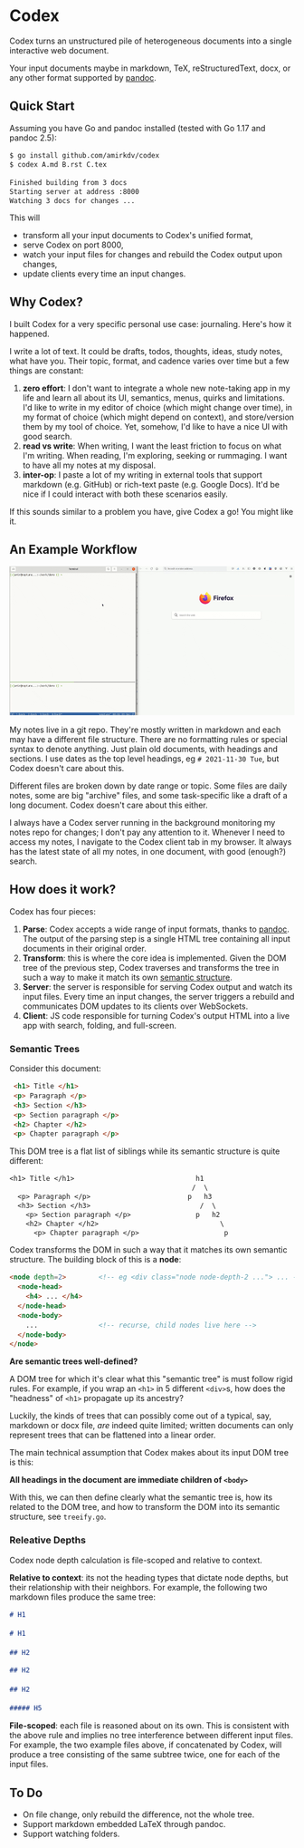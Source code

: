 # Codex

Codex turns an unstructured pile of heterogeneous documents into a single
interactive web document.

Your input documents maybe in markdown, TeX, reStructuredText, docx, or any
other format supported by [pandoc].

[pandoc]: https://pandoc.org/

## Quick Start

Assuming you have Go and pandoc installed (tested with Go 1.17 and pandoc 2.5):

```
$ go install github.com/amirkdv/codex
$ codex A.md B.rst C.tex

Finished building from 3 docs
Starting server at address :8000
Watching 3 docs for changes ...
```

This will

* transform all your input documents to Codex's unified format,
* serve Codex on port 8000,
* watch your input files for changes and rebuild the Codex output upon changes,
* update clients every time an input changes.

## Why Codex?

I built Codex for a very specific personal use case: journaling. Here's how it
happened.

I write a lot of text. It could be drafts, todos, thoughts, ideas,
study notes, what have you. Their topic, format, and cadence varies over time
but a few things are constant:

1. **zero effort**: I don't want to integrate a whole new note-taking app in my
   life and learn all about its UI, semantics, menus, quirks and limitations.
   I'd like to write in my editor of choice (which might change over time), in
   my format of choice (which might depend on context), and store/version them
   by my tool of choice. Yet, somehow, I'd like to have a nice UI with good
   search.
1. **read vs write**: When writing, I want the least friction to focus on what
   I'm writing. When reading, I'm exploring, seeking or rummaging. I
   want to have all my notes at my disposal.
1. **inter-op**: I paste a lot of my writing in external tools that support
   markdown (e.g. GitHub) or rich-text paste (e.g. Google Docs). It'd be nice if
   I could interact with both these scenarios easily.

If this sounds similar to a problem you have, give Codex a go! You might like
it.

## An Example Workflow

![](static/demo.gif)

My notes live in a git repo. They're mostly written in markdown and each may
have a different file structure. There are no formatting rules or special syntax
to denote anything. Just plain old documents, with headings and sections. I use
dates as the top level headings, eg `# 2021-11-30 Tue`, but Codex doesn't care
about this.

Different files are broken down by date range or topic. Some files are daily
notes, some are big "archive" files, and some task-specific like a draft of a
long document. Codex doesn't care about this either.

I always have a Codex server running in the background monitoring my notes repo
for changes; I don't pay any attention to it. Whenever I need to access my
notes, I navigate to the Codex client tab in my browser. It always has the
latest state of all my notes, in one document, with good (enough?) search.

## How does it work?

Codex has four pieces:

1. **Parse**: Codex accepts a wide range of input formats, thanks to [pandoc].
   The output of the parsing step is a single HTML tree containing all input
   documents in their original order.
2. **Transform**: this is where the core idea is implemented. Given the DOM tree
   of the previous step, Codex traverses and transforms the tree in such a way
   to make it match its own [semantic structure](#semantic-trees).
3. **Server**: the server is responsible for serving Codex output and watch its
   input files. Every time an input changes, the server triggers a rebuild and
   communicates DOM updates to its clients over WebSockets.
4. **Client**: JS code responsible for turning Codex's output HTML into a
   live app with search, folding, and full-screen.

### Semantic Trees

Consider this document:
```html
 <h1> Title </h1>
 <p> Paragraph </p>
 <h3> Section </h3>
 <p> Section paragraph </p>
 <h2> Chapter </h2>
 <p> Chapter paragraph </p>
 ```

This DOM tree is a flat list of siblings while its semantic structure is quite
different:
```
<h1> Title </h1>                              h1
                                             /  \
  <p> Paragraph </p>                        p   h3
  <h3> Section </h3>                           /  \
    <p> Section paragraph </p>                p   h2
    <h2> Chapter </h2>                              \
      <p> Chapter paragraph </p>                     p
```

Codex transforms the DOM in such a way that it matches its own semantic
structure. The building block of this is a **node**:

```html
<node depth=2>        <!-- eg <div class="node node-depth-2 ..."> ... -->
  <node-head>
    <h4> ... </h4>
  </node-head>
  <node-body>
    ...               <!-- recurse, child nodes live here -->
  </node-body>
</node>
```

**Are semantic trees well-defined?**

A DOM tree for which it's clear what this "semantic tree" is must follow rigid
rules. For example, if you wrap an `<h1>` in 5 different `<div>`s, how does the
"headness" of `<h1>` propagate up its ancestry?

Luckily, the kinds of trees that can possibly come out of a typical, say,
markdown or docx file, *are* indeed quite limited; written documents can only
represent trees that can be flattened into a linear order.

The main technical assumption that Codex makes about its input DOM tree is this:

**All headings in the document are immediate children of `<body>`**

With this, we can then define clearly what the semantic tree is, how its related
to the DOM tree, and how to transform the DOM into its semantic structure, see
`treeify.go`.

### Releative Depths

Codex node depth calculation is file-scoped and relative to context.

**Relative to context**: its not the heading types that dictate node depths,
but their relationship with their neighbors. For example, the following two
markdown files produce the same tree:

```md
# H1

# H1

## H2
```
```md
## H2

## H2

##### H5
```

**File-scoped**: each file is reasoned about on its own. This is consistent
with the above rule and implies no tree interference between different input
files. For example, the two example files above, if concatenated by Codex,
will produce a tree consisting of the same subtree twice, one for each of the
input files.

## To Do

* On file change, only rebuild the difference, not the whole tree.
* Support markdown embedded LaTeX through pandoc.
* Support watching folders.
